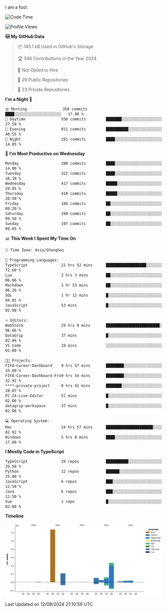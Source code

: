 I am a fool.

<!--START_SECTION:waka-->
![Code Time](http://img.shields.io/badge/Code%20Time-1%2C643%20hrs%2022%20mins-blue)

![Profile Views](http://img.shields.io/badge/Profile%20Views-5-blue)

**🐱 My GitHub Data** 

> 📦 145.1 kB Used in GitHub's Storage 
 > 
> 🏆 346 Contributions in the Year 2024
 > 
> 🚫 Not Opted to Hire
 > 
> 📜 29 Public Repositories 
 > 
> 🔑 23 Private Repositories 
 > 
**I'm a Night 🦉** 

```text
🌞 Morning                358 commits         ████░░░░░░░░░░░░░░░░░░░░░   17.90 % 
🌆 Daytime                550 commits         ███████░░░░░░░░░░░░░░░░░░   27.50 % 
🌃 Evening                811 commits         ██████████░░░░░░░░░░░░░░░   40.55 % 
🌙 Night                  281 commits         ████░░░░░░░░░░░░░░░░░░░░░   14.05 % 
```
📅 **I'm Most Productive on Wednesday** 

```text
Monday                   280 commits         ████░░░░░░░░░░░░░░░░░░░░░   14.00 % 
Tuesday                  322 commits         ████░░░░░░░░░░░░░░░░░░░░░   16.10 % 
Wednesday                417 commits         █████░░░░░░░░░░░░░░░░░░░░   20.85 % 
Thursday                 410 commits         █████░░░░░░░░░░░░░░░░░░░░   20.50 % 
Friday                   184 commits         ██░░░░░░░░░░░░░░░░░░░░░░░   09.20 % 
Saturday                 190 commits         ██░░░░░░░░░░░░░░░░░░░░░░░   09.50 % 
Sunday                   197 commits         ██░░░░░░░░░░░░░░░░░░░░░░░   09.85 % 
```


📊 **This Week I Spent My Time On** 

```text
🕑︎ Time Zone: Asia/Shanghai

💬 Programming Languages: 
TypeScript               21 hrs 52 mins      ██████████████████░░░░░░░   72.69 % 
Lua                      2 hrs 3 mins        ██░░░░░░░░░░░░░░░░░░░░░░░   06.86 % 
Markdown                 1 hr 53 mins        ██░░░░░░░░░░░░░░░░░░░░░░░   06.26 % 
SQL                      1 hr 12 mins        █░░░░░░░░░░░░░░░░░░░░░░░░   04.01 % 
JavaScript               53 mins             █░░░░░░░░░░░░░░░░░░░░░░░░   02.98 % 

🔥 Editors: 
WebStorm                 29 hrs 9 mins       ████████████████████████░   96.86 % 
DataGrip                 37 mins             █░░░░░░░░░░░░░░░░░░░░░░░░   02.06 % 
VS Code                  19 mins             ░░░░░░░░░░░░░░░░░░░░░░░░░   01.09 % 

🐱‍💻 Projects: 
FIFA-Career-Dashboard    9 hrs 57 mins       ████████░░░░░░░░░░░░░░░░░   33.09 % 
FIFA-Career-Dashboard-Fro9 hrs 54 mins       ████████░░░░░░░░░░░░░░░░░   32.92 % 
****-private-project     8 hrs 41 mins       ███████░░░░░░░░░░░░░░░░░░   28.87 % 
FC-24-Live-Editor        51 mins             █░░░░░░░░░░░░░░░░░░░░░░░░   02.86 % 
datagrip-workspace       37 mins             █░░░░░░░░░░░░░░░░░░░░░░░░   02.06 % 

💻 Operating System: 
Mac                      24 hrs 57 mins      █████████████████████░░░░   82.92 % 
Windows                  5 hrs 8 mins        ████░░░░░░░░░░░░░░░░░░░░░   17.08 % 
```

**I Mostly Code in TypeScript** 

```text
TypeScript               19 repos            ██████████░░░░░░░░░░░░░░░   39.58 % 
Python                   12 repos            ██████░░░░░░░░░░░░░░░░░░░   25.00 % 
JavaScript               6 repos             ███░░░░░░░░░░░░░░░░░░░░░░   12.50 % 
Java                     6 repos             ███░░░░░░░░░░░░░░░░░░░░░░   12.50 % 
Vue                      1 repo              █░░░░░░░░░░░░░░░░░░░░░░░░   02.08 % 
```



**Timeline**

![Lines of Code chart](https://raw.githubusercontent.com/VeejaLiu/VeejaLiu/master/assets/bar_graph.png)


 Last Updated on 12/08/2024 21:10:59 UTC
<!--END_SECTION:waka-->
